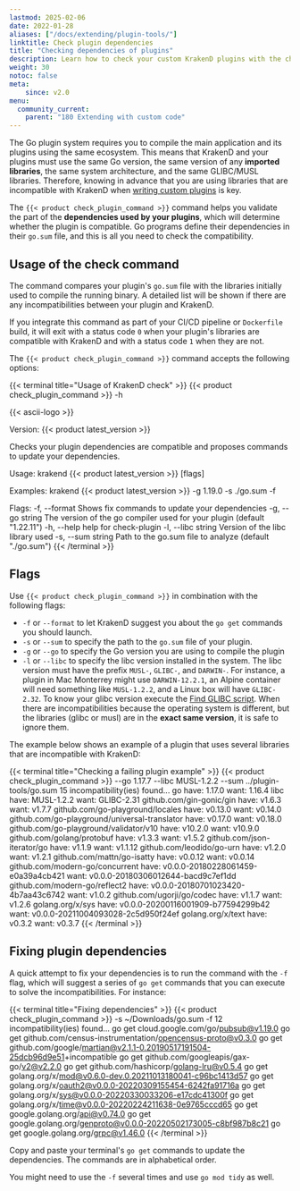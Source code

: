 ```yaml
---
lastmod: 2025-02-06
date: 2022-01-28
aliases: ["/docs/extending/plugin-tools/"]
linktitle: Check plugin dependencies
title: "Checking dependencies of plugins"
description: Learn how to check your custom KrakenD plugins with the check-plugin command and ensure that your developments are compatible and loadable by KrakenD during runtime.
weight: 30
notoc: false
meta:
    since: v2.0
menu:
  community_current:
    parent: "180 Extending with custom code"
---
```

The Go plugin system requires you to compile the main application and its plugins using the same ecosystem. This means that KrakenD and your plugins must use the same Go version, the same version of any **imported libraries**, the same system architecture, and the same GLIBC/MUSL libraries. Therefore, knowing in advance that you are using libraries that are incompatible with KrakenD when [writing custom plugins](/docs/extending/writing-plugins/) is key.

The `{{< product check_plugin_command >}}` command helps you validate the part of the **dependencies used by your plugins**, which will determine whether the plugin is compatible. Go programs define their dependencies in their `go.sum` file, and this is all you need to check the compatibility.

## Usage of the check command
The command compares your plugin's `go.sum` file with the libraries initially used to compile the running binary. A detailed list will be shown if there are any incompatibilities between your plugin and KrakenD.

If you integrate this command as part of your CI/CD pipeline or `Dockerfile` build, it will exit with a status code `0` when your plugin's libraries are compatible with KrakenD and with a status code `1` when they are not.

The `{{< product check_plugin_command >}}` command accepts the following options:

{{< terminal title="Usage of KrakenD check" >}}
{{< product check_plugin_command >}} -h

{{< ascii-logo >}}

Version: {{< product latest_version >}}

Checks your plugin dependencies are compatible and proposes commands to update your dependencies.

Usage:
  krakend {{< product latest_version >}} [flags]

Examples:
 krakend {{< product latest_version >}} -g 1.19.0 -s ./go.sum -f

Flags:
  -f, --format        Shows fix commands to update your dependencies
  -g, --go string     The version of the go compiler used for your plugin (default "1.22.11")
  -h, --help          help for check-plugin
  -l, --libc string   Version of the libc library used
  -s, --sum string    Path to the go.sum file to analyze (default "./go.sum")
{{< /terminal >}}

## Flags
Use `{{< product check_plugin_command >}}` in combination with the following flags:

- `-f` or `--format` to let KrakenD suggest you about the `go get` commands you should launch.
- `-s` or `--sum` to specify the path to the `go.sum` file of your plugin.
- `-g` or `--go` to specify the Go version you are using to compile the plugin
- `-l` or `--libc` to specify the libc version installed in the system. The libc version must have the prefix `MUSL-`, `GLIBC-`, and `DARWIN-`. For instance, a plugin in Mac Monterrey might use `DARWIN-12.2.1`, an Alpine container will need something like `MUSL-1.2.2`, and a Linux box will have `GLIBC-2.32`. To know your glibc version execute the [Find GLIBC script](https://github.com/krakend/krakend-ce/blob/master/find_glibc.sh). When there are incompatibilities because the operating system is different, but the libraries (glibc or musl) are in the **exact same version**, it is safe to ignore them.

The example below shows an example of a plugin that uses several libraries that are incompatible with KrakenD:

{{< terminal title="Checking a failing plugin example" >}}
{{< product check_plugin_command >}} --go 1.17.7 --libc MUSL-1.2.2 --sum ../plugin-tools/go.sum
15 incompatibility(ies) found...
go
    have: 1.17.0
    want: 1.16.4
libc
    have: MUSL-1.2.2
    want: GLIBC-2.31
github.com/gin-gonic/gin
    have: v1.6.3
    want: v1.7.7
github.com/go-playground/locales
    have: v0.13.0
    want: v0.14.0
github.com/go-playground/universal-translator
    have: v0.17.0
    want: v0.18.0
github.com/go-playground/validator/v10
    have: v10.2.0
    want: v10.9.0
github.com/golang/protobuf
    have: v1.3.3
    want: v1.5.2
github.com/json-iterator/go
    have: v1.1.9
    want: v1.1.12
github.com/leodido/go-urn
    have: v1.2.0
    want: v1.2.1
github.com/mattn/go-isatty
    have: v0.0.12
    want: v0.0.14
github.com/modern-go/concurrent
    have: v0.0.0-20180228061459-e0a39a4cb421
    want: v0.0.0-20180306012644-bacd9c7ef1dd
github.com/modern-go/reflect2
    have: v0.0.0-20180701023420-4b7aa43c6742
    want: v1.0.2
github.com/ugorji/go/codec
    have: v1.1.7
    want: v1.2.6
golang.org/x/sys
    have: v0.0.0-20200116001909-b77594299b42
    want: v0.0.0-20211004093028-2c5d950f24ef
golang.org/x/text
    have: v0.3.2
    want: v0.3.7
{{< /terminal >}}

## Fixing plugin dependencies
A quick attempt to fix your dependencies is to run the command with the `-f` flag, which will suggest a series of `go get` commands that you can execute to solve the incompatibilities. For instance:

{{< terminal title="Fixing dependencies" >}}
{{< product check_plugin_command >}} -s ~/Downloads/go.sum -f
12 incompatibility(ies) found...
go get cloud.google.com/go/pubsub@v1.19.0
go get github.com/census-instrumentation/opencensus-proto@v0.3.0
go get github.com/google/martian@v2.1.1-0.20190517191504-25dcb96d9e51+incompatible
go get github.com/googleapis/gax-go/v2@v2.2.0
go get github.com/hashicorp/golang-lru@v0.5.4
go get golang.org/x/mod@v0.6.0-dev.0.20211013180041-c96bc1413d57
go get golang.org/x/oauth2@v0.0.0-20220309155454-6242fa91716a
go get golang.org/x/sys@v0.0.0-20220330033206-e17cdc41300f
go get golang.org/x/time@v0.0.0-20220224211638-0e9765cccd65
go get google.golang.org/api@v0.74.0
go get google.golang.org/genproto@v0.0.0-20220502173005-c8bf987b8c21
go get google.golang.org/grpc@v1.46.0
{{< /terminal >}}

Copy and paste your terminal's `go get` commands to update the dependencies. The commands are in alphabetical order.

You might need to use the `-f` several times and use `go mod tidy` as well.
